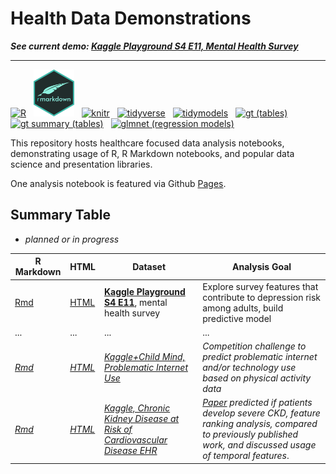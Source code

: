 # Health Data Demonstrations

***See current demo: [Kaggle Playground S4 E11, Mental Health Survey](https://nbpub.github.io/Health_Data_Demonstrations/)***

<hr>

<a href="https://www.r-project.org/"><img src="https://www.r-project.org/Rlogo.png" height="75" title="R" /></a> &nbsp;
<a href="https://rmarkdown.rstudio.com/"><img src="https://github.com/rstudio/rmarkdown/raw/main/man/figures/logo.png" height="75" title="R Markdown" /></a> &nbsp;
<a href="https://yihui.org/knitr/"><img src="https://upload.wikimedia.org/wikipedia/commons/3/34/Knitr_hex_logo.svg" height="75" title="knitr" /></a> &nbsp;
<a href="https://www.tidyverse.org/"><img src="https://upload.wikimedia.org/wikipedia/commons/f/ff/Tidyverse_hex_logo.png" height="75" title="tidyverse" /></a> &nbsp;
<a href="https://www.tidymodels.org/"><img src="https://www.tidymodels.org/images/tidymodels.png" height="75" title="tidymodels" /></a> &nbsp;
<a href="https://gt.rstudio.com/"><img src="https://gt.rstudio.com/reference/figures/logo.svg" height="75" title="gt (tables)" /></a> &nbsp;
<a href="https://www.danieldsjoberg.com/gtsummary/"><img src="https://www.danieldsjoberg.com/gtsummary/reference/figures/logo.png" height="75" title="gt summary (tables)" /></a> &nbsp;
<a href="https://glmnet.stanford.edu/"><img src="https://glmnet.stanford.edu/reference/figures/logo.png" height="75" title="glmnet (regression models)" /></a> &nbsp;

This repository hosts healthcare focused data analysis notebooks, demonstrating usage of R,
R Markdown notebooks, and popular data science and presentation libraries. 

One analysis notebook is featured via Github [Pages](https://pages.github.com/).

## Summary Table

 - *planned or in progress*

|R Markdown  | HTML | Dataset | Analysis Goal | 
|------------|------|---------|---------------|
| [Rmd](/playground_s4e11_LogReg.Rmd)  | [HTML](/playground_s4e11_LogReg.nb.html) | [**Kaggle Playground S4 E11**](https://www.kaggle.com/competitions/playground-series-s4e11/data), mental health survey | Explore survey features that contribute to depression risk among adults, build predictive model |  
| ... | ... | ... | ... |
| *[Rmd]()* | *[HTML]()* | [*Kaggle+Child Mind, Problematic Internet Use*](https://www.kaggle.com/competitions/child-mind-institute-problematic-internet-use/data)  | *Competition challenge to predict problematic internet and/or technology use based on physical activity data* |
| *[Rmd]()* | *[HTML]()* | [*Kaggle, Chronic Kidney Disease at Risk of Cardiovascular Disease EHR*](https://www.kaggle.com/datasets/davidechicco/chronic-kidney-disease-ehrs-abu-dhabi)  | *[Paper](https://ieeexplore.ieee.org/document/9641833) predicted if patients develop severe CKD, feature ranking analysis, compared to previously published work, and discussed usage of temporal features*. |
